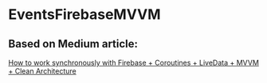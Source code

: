 # EventsFirebaseMVVM

## Based on Medium article: 
[How to work synchronously with Firebase + Coroutines + LiveData + MVVM + Clean Architecture](https://medium.com/firebase-tips-tricks/how-to-work-synchronously-with-firebase-coroutines-livedata-mvvm-clean-architecture-b2f72638ef61)
